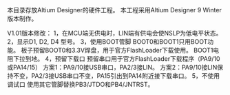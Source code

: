 ﻿本目录存放Altium Designer的硬件工程。
本工程采用Altium Designer 9 Winter版本制作。

V1.01版本修改：
1，在MCU端无供电时，LIN端有供电会使NSLP为低电平状态。
2，显示D1, D2, D4 型号。
3，使用BOOT管脚
BOOT0和BOOT1只用BOOT功能。
板子预留BOOT0和3.3V焊盘，用于官方FlashLoader下载使用。
BOOT1电阻下拉到地。
4，预留下载口
预留串口用于官方FlashLoader下载程序（PA9/10或PA14/15）
方案1：PA9/10接USB串口，PA2/3接LIN。
方案2：PA9/10接LIN保持不变，PA2/3接USB串口不变，PA15引出到PA14附近接下载串口。
5，不使用调试口
使用其它管脚替换PB3/JTDO和PB4/JNTRST。